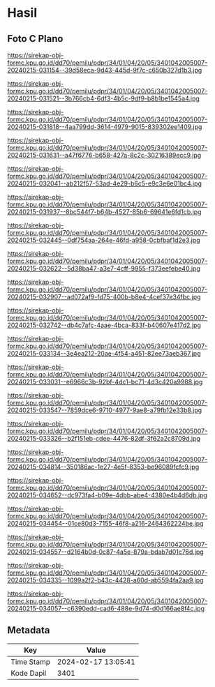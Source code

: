 # Hasil

## Foto C Plano

https://sirekap-obj-formc.kpu.go.id/dd70/pemilu/pdpr/34/01/04/20/05/3401042005007-20240215-031154--39d58eca-9d43-445d-9f7c-c650b327d1b3.jpg

https://sirekap-obj-formc.kpu.go.id/dd70/pemilu/pdpr/34/01/04/20/05/3401042005007-20240215-031521--3b766cb4-6df3-4b5c-9df9-b8b1be1545a4.jpg

https://sirekap-obj-formc.kpu.go.id/dd70/pemilu/pdpr/34/01/04/20/05/3401042005007-20240215-031818--4aa799dd-3614-4979-9015-839302ee1409.jpg

https://sirekap-obj-formc.kpu.go.id/dd70/pemilu/pdpr/34/01/04/20/05/3401042005007-20240215-031631--a47f6776-b658-427a-8c2c-30216389ecc9.jpg

https://sirekap-obj-formc.kpu.go.id/dd70/pemilu/pdpr/34/01/04/20/05/3401042005007-20240215-032041--ab212f57-53ad-4e29-b6c5-e9c3e6e01bc4.jpg

https://sirekap-obj-formc.kpu.go.id/dd70/pemilu/pdpr/34/01/04/20/05/3401042005007-20240215-031937--8bc544f7-b64b-4527-85b6-69641e6fd1cb.jpg

https://sirekap-obj-formc.kpu.go.id/dd70/pemilu/pdpr/34/01/04/20/05/3401042005007-20240215-032445--0df754aa-264e-46fd-a958-0cbfbaf1d2e3.jpg

https://sirekap-obj-formc.kpu.go.id/dd70/pemilu/pdpr/34/01/04/20/05/3401042005007-20240215-032622--5d38ba47-a3e7-4cff-9955-f373eefebe40.jpg

https://sirekap-obj-formc.kpu.go.id/dd70/pemilu/pdpr/34/01/04/20/05/3401042005007-20240215-032907--ad072af9-fd75-400b-b8e4-4cef37e34fbc.jpg

https://sirekap-obj-formc.kpu.go.id/dd70/pemilu/pdpr/34/01/04/20/05/3401042005007-20240215-032742--db4c7afc-4aae-4bca-833f-b40607e417d2.jpg

https://sirekap-obj-formc.kpu.go.id/dd70/pemilu/pdpr/34/01/04/20/05/3401042005007-20240215-033134--3e4ea212-20ae-4f54-a451-82ee73aeb367.jpg

https://sirekap-obj-formc.kpu.go.id/dd70/pemilu/pdpr/34/01/04/20/05/3401042005007-20240215-033031--e6966c3b-92bf-4dc1-bc71-4d3c420a9988.jpg

https://sirekap-obj-formc.kpu.go.id/dd70/pemilu/pdpr/34/01/04/20/05/3401042005007-20240215-033547--7859dce6-9710-4977-9ae8-a79fb12e33b8.jpg

https://sirekap-obj-formc.kpu.go.id/dd70/pemilu/pdpr/34/01/04/20/05/3401042005007-20240215-033326--b2f151eb-cdee-4476-82df-3f62a2c8709d.jpg

https://sirekap-obj-formc.kpu.go.id/dd70/pemilu/pdpr/34/01/04/20/05/3401042005007-20240215-034814--350186ac-1e27-4e5f-8353-be96089fcfc9.jpg

https://sirekap-obj-formc.kpu.go.id/dd70/pemilu/pdpr/34/01/04/20/05/3401042005007-20240215-034652--dc973fa4-b09e-4dbb-abe4-4380e4b4d6db.jpg

https://sirekap-obj-formc.kpu.go.id/dd70/pemilu/pdpr/34/01/04/20/05/3401042005007-20240215-034454--01ce80d3-7155-46f8-a216-2464362224be.jpg

https://sirekap-obj-formc.kpu.go.id/dd70/pemilu/pdpr/34/01/04/20/05/3401042005007-20240215-034557--d2164b0d-0c87-4a5e-879a-bdab7d01c76d.jpg

https://sirekap-obj-formc.kpu.go.id/dd70/pemilu/pdpr/34/01/04/20/05/3401042005007-20240215-034335--1099a2f2-b43c-4428-a60d-ab5594fa2aa9.jpg

https://sirekap-obj-formc.kpu.go.id/dd70/pemilu/pdpr/34/01/04/20/05/3401042005007-20240215-034057--c6390edd-cad6-488e-9d74-d0d166ae8f4c.jpg


## Metadata

| Key        | Value               |
| ---------- | ------------------- |
| Time Stamp | 2024-02-17 13:05:41 |
| Kode Dapil | 3401                |



